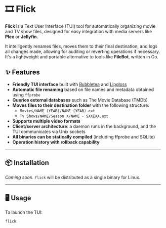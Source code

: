 # 🎞️ Flick

**Flick** is a Text User Interface (TUI) tool for automatically organizing movie and TV show files, designed for easy integration with media servers like **Plex** or **Jellyfin**.

It intelligently renames files, moves them to their final destination, and logs all changes made, allowing for auditing or reverting operations if necessary. It's a lightweight and portable alternative to tools like **FileBot**, written in Go.

## ✨ Features

- **Friendly TUI interface** built with [Bubbletea](https://github.com/charmbracelet/bubbletea) and [Lipgloss](https://github.com/charmbracelet/lipgloss)
- **Automatic file renaming** based on file names and metadata obtained using `ffprobe`
- **Queries external databases** such as The Movie Database (TMDb)
- **Moves files to their destination folder** with the following structure:
  - `Movies/NAME (YEAR)/NAME (YEAR).ext`
  - `TV Shows/NAME/Season X/NAME - SXXEXX.ext`
- **Supports multiple video formats**
- **Client/server architecture**: a daemon runs in the background, and the TUI communicates via Unix sockets
- **All binaries can be statically compiled** (including ffprobe and SQLite)
- **Operation history with rollback capability**

---

## 📦 Installation

_Coming soon._
`flick` will be distributed as a single binary for Linux.

---

## 🖥️ Usage

To launch the TUI:

```bash
flick
```
